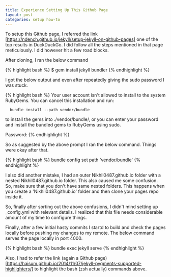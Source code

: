 ```yaml
---
title: Experience Setting Up This Github Page
layout: post
categories: setup how-to
---
```


To setup this Github page, I referred the link [https://ndench.github.io/jekyll/setup-jekyll-on-github-pages] one of the top results in DuckDuckGo. I did follow all the 
steps mentioned in that page meticulously. I did however hit a few road blocks. 

After cloning, I ran the below command

{% highlight bash %}
 $ gem install jekyll bundler
{% endhighlight %}

I got the below output and even after repeatedly giving the sudo password I was stuck. 


 {% highlight bash %}
 Your user account isn't allowed to install to the system RubyGems.
  You can cancel this installation and run:

      bundle install --path vendor/bundle

  to install the gems into ./vendor/bundle/, or you can enter your password
  and install the bundled gems to RubyGems using sudo.

  Password: 
 {% endhighlight %}

 So as suggested by the above prompt I ran the below command. Things were okay after that.

{% highlight bash %}
bundle config set path 'vendor/bundle'
{% endhighlight %}

I also did another mistake, I had an outer Nikhil0487.github.io folder with a nested Nikhil0487.github.io folder. This also caused me some confusion. So, make sure that you don't have same nested folders. This happens when you create a 'Nikhil0487.github.io' folder and then clone your pages repo inside it.

So, finally after sorting out the above confusions, I didn't mind setting up _config.yml with relevant details. I realized that this file needs considerable amount of my time to configure things. 

Finally, after a few initial hasty commits I startd to build and check the pages locally before pushing my changes to my remote. The below command serves the page locally in port 4000.

{% highlight bash %}
bundle exec jekyll serve
{% endhighlight %}

Also, I had to refer the link (again a Github page) [https://haisum.github.io/2014/11/07/jekyll-pygments-supported-highlighters/] to highlight the bash (zsh actually) commands above. 

[https://ndench.github.io/jekyll/setup-jekyll-on-github-pages]: https://ndench.github.io/jekyll/setup-jekyll-on-github-pages
[https://haisum.github.io/2014/11/07/jekyll-pygments-supported-highlighters/]: https://haisum.github.io/2014/11/07/jekyll-pygments-supported-highlighters/
